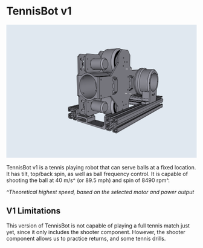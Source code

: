 # TennisBot v1

![TennisBot v1](images/3D_front_view.png)

TennisBot v1 is a tennis playing robot that can serve balls at a fixed location. It has tilt, top/back spin, as well as ball frequency control. It is capable of shooting the ball at 40 m/s^ (or 89.5 mph) and spin of 8490 rpm^.

*^Theoretical highest speed, based on the selected motor and power output*

## V1 Limitations

This version of TennisBot is not capable of playing a full tennis match just yet, since it only includes the shooter component. However, the shooter component allows us to practice returns, and some tennis drills.
